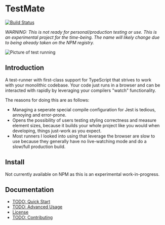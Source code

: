 # TestMate

[![Build Status](https://travis-ci.org/silbinarywolf/testmate.svg?branch=master)](https://travis-ci.org/silbinarywolf/testmate)

*WARNING: This is not ready for personal/production testing or use. This is an experimental project for the time-being. The name will likely change due to being already taken on the NPM registry.*

![Picture of test running](https://user-images.githubusercontent.com/3859574/80910954-811c6300-8d76-11ea-9f38-473b8db62245.png)

## Introduction

A test-runner with first-class support for TypeScript that strives to work with your monolithic codebase. Your code just runs in a browser and can be interacted with rapidly by leveraging your compilers "watch" functionality.

The reasons for doing this are as follows:

- Managing a seperate special compile configuration for Jest is tedious, annoying and error-prone.
- Opens the possibility of users testing styling correctness and measure element sizes, because it builds your whole project like you would when developing, things just-work as you expect.
- Most runners I looked into using that leverage the browser are slow to use because they generally have no live-watching mode and do a slow/full production build.

## Install

Not currently available on NPM as this is an experimental work-in-progress.

## Documentation

* [TODO: Quick Start](docs/en/quick-start.md)
* [TODO: Advanced Usage](docs/en/advanced-usage.md)
* [License](LICENSE.md)
* [TODO: Contributing](CONTRIBUTING.md)
